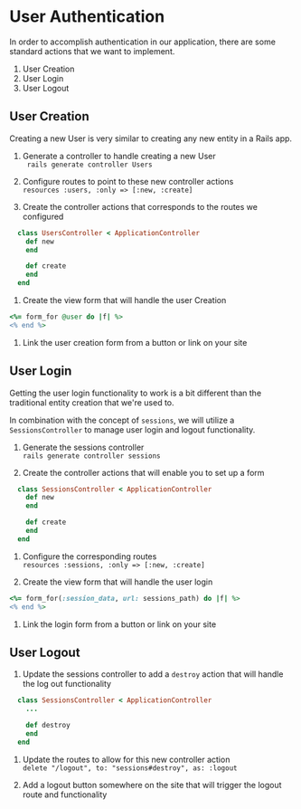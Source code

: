 # User Authentication

In order to accomplish authentication in our application, there are some standard actions that we want to implement.

1. User Creation
1. User Login
1. User Logout

## User Creation
Creating a new User is very similar to creating any new entity in a Rails app.

1. Generate a controller to handle creating a new User  
` rails generate controller Users`

1. Configure routes to point to these new controller actions  
`resources :users, :only => [:new, :create]`

1. Create the controller actions that corresponds to the routes we configured  
```ruby
  class UsersController < ApplicationController
    def new
    end

    def create
    end
  end
```

1. Create the view form that will handle the user Creation  
```ruby
<%= form_for @user do |f| %>
<% end %>
```

1. Link the user creation form from a button or link on your site

## User Login
Getting the user login functionality to work is a bit different than the traditional entity creation that we're used to.

In combination with the concept of `sessions`, we will utilize a `SessionsController` to manage user login and logout functionality.

1. Generate the sessions controller  
`rails generate controller sessions`

1. Create the controller actions that will enable you to set up a form  
```ruby
  class SessionsController < ApplicationController
    def new
    end

    def create
    end
  end
```

1. Configure the corresponding routes  
`resources :sessions, :only => [:new, :create]`

1. Create the view form that will handle the user login
```ruby
<%= form_for(:session_data, url: sessions_path) do |f| %>
<% end %>
```

1. Link the login form from a button or link on your site

## User Logout

1. Update the sessions controller to add a `destroy` action that will handle the log out functionality  
```ruby
  class SessionsController < ApplicationController
    ...

    def destroy
    end  
  end
```

1. Update the routes to allow for this new controller action  
`delete "/logout", to: "sessions#destroy", as: :logout`

1. Add a logout button somewhere on the site that will trigger the logout route and functionality
